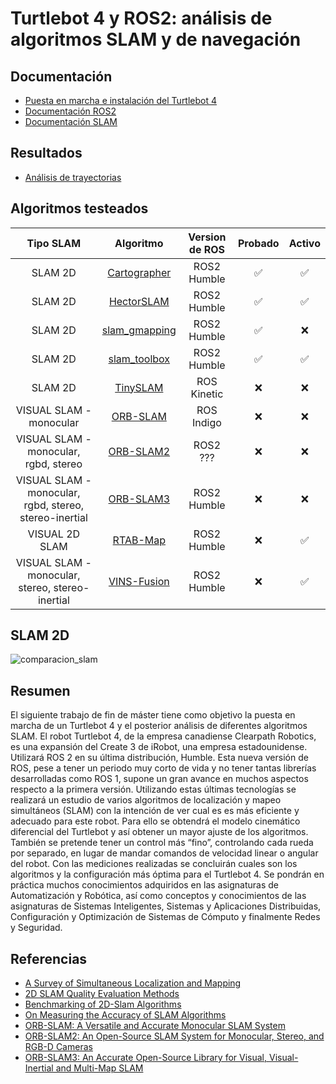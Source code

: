 # Turtlebot 4 y ROS2: análisis de algoritmos SLAM y de navegación

## Documentación
- [Puesta en marcha e instalación del Turtlebot 4](docs/conexi%C3%B3n_PC_turtlebot.md)
- [Documentación ROS2](docs/ros2_documentacion.md)
- [Documentación SLAM](docs/SLAM_documentacion.md)

## Resultados

- [Análisis de trayectorias](docs/análisis_trayectorias.md)

## Algoritmos testeados

<div align="center">
  
|Tipo SLAM|Algoritmo|Version de ROS|Probado|Activo|
|:---:|:---:|:---:|:---:|:---:|
|SLAM 2D| [Cartographer](https://github.com/ros2/cartographer_ros) | ROS2 Humble |✅|✅|
|SLAM 2D| [HectorSLAM](https://github.com/RRL-ALeRT/hector_slam_ros2) | ROS2 Humble |✅|✅|
|SLAM 2D| [slam_gmapping](https://github.com/Project-MANAS/slam_gmapping) | ROS2 Humble |✅|❌|
|SLAM 2D| [slam_toolbox](https://github.com/SteveMacenski/slam_toolbox) | ROS2 Humble |✅|✅|
|SLAM 2D| [TinySLAM](https://github.com/OSLL/tiny-slam-ros-cpp) | ROS Kinetic  |❌|❌|
|VISUAL SLAM - monocular| [ORB-SLAM](https://github.com/OpenSLAM-org/openslam_orbslam) | ROS Indigo  |❌|❌|
|VISUAL SLAM - monocular, rgbd, stereo| [ORB-SLAM2](https://github.com/appliedAI-Initiative/orb_slam_2_ros/tree/ros2) | ROS2 ??? |❌|❌|
|VISUAL SLAM - monocular, rgbd, stereo, stereo-inertial| [ORB-SLAM3](https://github.com/zang09/ORB_SLAM3_ROS2/tree/humble) | ROS2 Humble |❌|❌|
|VISUAL 2D SLAM| [RTAB-Map](https://github.com/introlab/rtabmap_ros/tree/ros2#rtabmap_ros) | ROS2 Humble  |❌|✅|
|VISUAL SLAM - monocular, stereo, stereo-inertial| [VINS-Fusion](https://github.com/zinuok/VINS-Fusion-ROS2) | ROS2 Humble  |❌|✅|

</div>

## SLAM 2D

![comparacion_slam](https://github.com/Fran-FC/TFM_turtlebot4/assets/72190914/b5a3958b-11cc-4957-a29b-06551ec91b49)

## Resumen
El siguiente trabajo de fin de máster tiene como objetivo la puesta en marcha de un Turtlebot 4 y el posterior análisis de diferentes algoritmos SLAM. El robot Turtlebot 4, de la empresa canadiense Clearpath Robotics, es una expansión del Create 3 de iRobot, una empresa estadounidense. Utilizará ROS 2 en su última distribución, Humble. Esta nueva versión de ROS, pese a tener un periodo muy corto de vida y no tener tantas librerías desarrolladas como ROS 1, supone un gran avance en muchos aspectos respecto a la primera versión. Utilizando estas últimas tecnologías se realizará un estudio de varios algoritmos de localización y mapeo simultáneos (SLAM) con la intención de ver cual es es más eficiente y adecuado para este robot. Para ello se obtendrá el modelo cinemático diferencial del Turtlebot y así obtener un mayor ajuste de los algoritmos. También se pretende tener un control más “fino”, controlando cada rueda por separado, en lugar de mandar comandos de velocidad linear o angular del robot. Con las mediciones realizadas se concluirán cuales son los algoritmos y la configuración más óptima para el Turtlebot 4. Se pondrán en práctica muchos conocimientos adquiridos en las asignaturas de Automatización y Robótica, así como conceptos y conocimientos de las asignaturas de Sistemas Inteligentes, Sistemas y Aplicaciones Distribuidas, Configuración y Optimización de Sistemas de Cómputo y finalmente Redes y Seguridad. 

## Referencias
- [A Survey of Simultaneous Localization and Mapping](https://arxiv.org/pdf/1909.05214v3.pdf)
- [2D SLAM Quality Evaluation Methods](https://arxiv.org/pdf/1708.02354.pdf)
- [Benchmarking of 2D-Slam Algorithms](http://www.acro.be/downloadvrij/Benchmark_2D_SLAM.pdf)
- [On Measuring the Accuracy of SLAM Algorithms](http://www2.informatik.uni-freiburg.de/~stachnis/pdf/kuemmerle09auro.pdf)
- [ORB-SLAM: A Versatile and Accurate Monocular SLAM System](https://ieeexplore.ieee.org/stamp/stamp.jsp?tp=&arnumber=7219438)
- [ORB-SLAM2: An Open-Source SLAM System for Monocular, Stereo, and RGB-D Cameras](https://ieeexplore.ieee.org/stamp/stamp.jsp?tp=&arnumber=7946260)
- [ORB-SLAM3: An Accurate Open-Source Library for Visual, Visual-Inertial and Multi-Map SLAM](https://arxiv.org/pdf/2007.11898.pdf)
